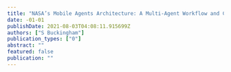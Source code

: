 ```yaml
---
title: "NASA’s Mobile Agents Architecture: A Multi-Agent Workflow and Communication System for Planetary Exploration"
date: -01-01
publishDate: 2021-08-03T04:08:11.915699Z
authors: ["S Buckingham"]
publication_types: ["0"]
abstract: ""
featured: false
publication: ""
---
```


